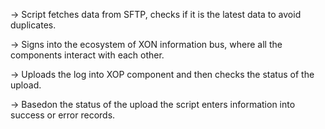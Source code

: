 -> Script fetches data from SFTP, checks if it is the latest data to avoid duplicates.

-> Signs into the ecosystem of XON information bus, where all the components interact with each other.

-> Uploads the log into XOP component and then checks the status of the upload.

-> Basedon the status of the upload the script enters information into success or error records.
